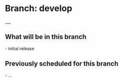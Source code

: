 <H1>Branch: develop</H1>
___
<H2>What will be in this branch</H2>
- initial release

<H2>Previously scheduled for this branch</H2>
- ...